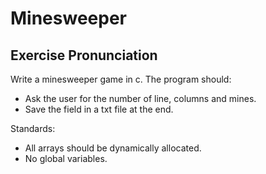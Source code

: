 # Minesweeper

## Exercise Pronunciation

Write a minesweeper game in c. The program should:

- Ask the user for the number of line, columns and mines.
- Save the field in a txt file at the end.

Standards:

- All arrays should be dynamically allocated.
- No global variables.
